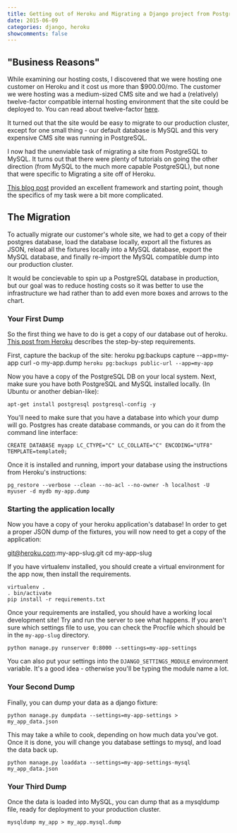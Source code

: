 ```yaml
---
title: Getting out of Heroku and Migrating a Django project from PostgreSQL to MySQL
date: 2015-06-09
categories: django, heroku
showcomments: false
---
```


## "Business Reasons"

While examining our hosting costs, I discovered that we were hosting one customer on Heroku and it cost us more than $900.00/mo.  The customer we were hosting was a medium-sized CMS site and we had a (relatively) twelve-factor compatible internal hosting environment that the site could be deployed to.  You can read about twelve-factor [here](http://12factor.net/).

It turned out that the site would be easy to migrate to our production cluster, except for one small thing - our default database is MySQL and this very expensive CMS site was running in PostgreSQL.

I now had the unenviable task of migrating a site from PostgreSQL to MySQL.  It turns out that there were plenty of tutorials on going the other direction (from MySQL to the much more capable PostgreSQL), but none that were specific to Migrating a site off of Heroku.  

[This blog post](https://www.calazan.com/migrating-django-app-from-mysql-to-postgresql/) provided an excellent framework and starting point, though the specifics of my task were a bit more complicated.

## The Migration

To actually migrate our customer's whole site, we had to get a copy of their postgres database, load the database locally, export all the fixtures as JSON, reload all the fixtures locally into a MySQL database, export the MySQL database, and finally re-import the MySQL compatible dump into our production cluster.  

It would be concievable to spin up a PostgreSQL database in production, but our goal was to reduce hosting costs so it was better to use the infrastructure we had rather than to add even more boxes and arrows to the chart.

### Your First Dump

So the first thing we have to do is get a copy of our database out of heroku.  [This post from Heroku](https://devcenter.heroku.com/articles/heroku-postgres-import-export) describes the step-by-step requirements.


First, capture the backup of the site:
    heroku pg:backups capture --app=my-app
    curl -o my-app.dump `heroku pg:backups public-url --app=my-app`

Now you have a copy of the PostgreSQL DB on your local system.  Next, make sure you have both PostgreSQL and MySQL installed locally. (In Ubuntu or another debian-like): 

    apt-get install postgresql postgresql-config -y

You'll need to make sure that you have a database into which your dump will go.  Postgres has create database commands, or you can do it from the command line interface:

    CREATE DATABASE myapp LC_CTYPE="C" LC_COLLATE="C" ENCODING="UTF8" TEMPLATE=template0;

Once it is installed and running, import your database using the instructions from Heroku's instructions:

    pg_restore --verbose --clean --no-acl --no-owner -h localhost -U myuser -d mydb my-app.dump

### Starting the application locally

Now you have a copy of your heroku application's database!  In order to get a proper JSON dump of the fixtures, you will now need to get a copy of the application:

   git@heroku.com:my-app-slug.git 
   cd my-app-slug

If you have virtualenv installed, you should create a virtual environment for the app now, then install the requirements.

    virtualenv .
    . bin/activate
    pip install -r requirements.txt

Once your requirements are installed, you should have a working local development site!  Try and run the server to see what happens.  If you aren't sure which settings file to use, you can check the Procfile which should be in the `my-app-slug` directory.

    python manage.py runserver 0:8000 --settings=my-app-settings

You can also put your settings into the `DJANGO_SETTINGS_MODULE` environment variable.  It's a good idea - otherwise you'll be typing the module name a lot.

### Your Second Dump

Finally, you can dump your data as a django fixture:
   
    python manage.py dumpdata --settings=my-app-settings > my_app_data.json

This may take a while to cook, depending on how much data you've got.  Once it is done, you will change you database settings to mysql, and load the data back up.

    python manage.py loaddata --settings=my-app-settings-mysql my_app_data.json

### Your Third Dump

Once the data is loaded into MySQL, you can dump that as a mysqldump file, ready for deployment to your production cluster.

    mysqldump my_app > my_app.mysql.dump


